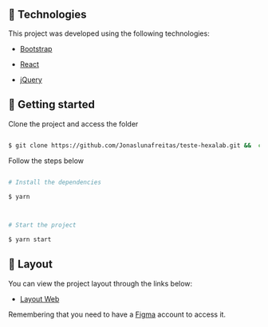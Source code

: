 <h1  align="center">

<img  src="img/Mockup(1).svg" alt="">
                                   
</h1>

## 🧪 Technologies

  

This project was developed using the following technologies:

  

- [Bootstrap](https://getbootstrap.com/)

- [React](https://reactjs.org)

- [jQuery](https://jquery.com/)

  

## 🚀 Getting started

  

Clone the project and access the folder

  

```bash

$ git clone https://github.com/Jonaslunafreitas/teste-hexalab.git &&  cd teste-hexalab

```

  

Follow the steps below

```bash

# Install the dependencies

$ yarn

  

# Start the project

$ yarn start

```

 
  

## 🔖 Layout

  

You can view the project layout through the links below:

  

- [Layout Web](https://www.figma.com/file/sddF218fheR2zbo1NXIeRV/Teste-Front-End?node-id=0%3A1)

  

Remembering that you need to have a [Figma](http://figma.com/) account to access it.

